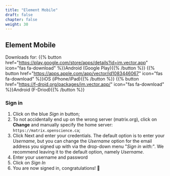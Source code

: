 ```yaml
---
title: "Element Mobile"
draft: false
chapter: false
weight: 30
---
```


## Element Mobile

Downloads for: {{% button href="https://play.google.com/store/apps/details?id=im.vector.app" icon="fas fa-download" %}}Android (Google Play){{% /button %}} {{% button href="https://apps.apple.com/app/vector/id1083446067" icon="fas fa-download" %}}iOS (iPhone/iPad){{% /button %}} {{% button href="https://f-droid.org/packages/im.vector.app/" icon="fas fa-download" %}}Android (F-Driod){{% /button %}}

### Sign in

1. Click on the blue _Sign in_ button;
1. To not accidentally end up on the wrong server (matrix.org), click on
   **Change** and manually specify the home server:
   `https://matrix.openscience.ca`;
1. Click Next and enter your credentials. The default option is to enter your
   _Username_, but you can change the _Username_ option for the email address
   you signed up with via the drop-down menu "_Sign in with:_". We recommend
   leaving it to the default option, namely _Username_.
1. Enter your username and password
1. Click on _Sign In_
1. You are now signed in, congratulations! :tada: